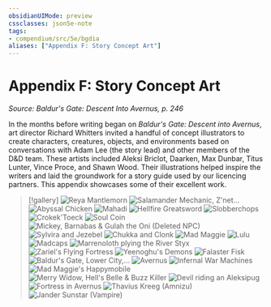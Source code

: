 ```yaml
---
obsidianUIMode: preview
cssclasses: json5e-note
tags:
- compendium/src/5e/bgdia
aliases: ["Appendix F: Story Concept Art"]
---
```

# Appendix F: Story Concept Art
*Source: Baldur's Gate: Descent Into Avernus, p. 246* 

In the months before writing began on *Baldur's Gate: Descent into Avernus*, art director Richard Whitters invited a handful of concept illustrators to create characters, creatures, objects, and environments based on conversations with Adam Lee (the story lead) and other members of the D&D team. These artists included Aleksi Briclot, Daarken, Max Dunbar, Titus Lunter, Vince Proce, and Shawn Wood. Their illustrations helped inspire the writers and laid the groundwork for a story guide used by our licencing partners. This appendix showcases some of their excellent work.

> [!gallery]
> ![Reya Mantlemorn](https://raw.githubusercontent.com/5etools-mirror-3/5etools-img/main/adventure/BGDIA/155-mzc8l-f-01-reya.webp#gallery)
> ![Salamander Mechanic, Z'net...](https://raw.githubusercontent.com/5etools-mirror-3/5etools-img/main/adventure/BGDIA/156-nqkvt-f-01-heads.webp#gallery "Salamander Mechanic, Z'neth the Hobgoblin & Krull the Tortle")
> ![Abyssal Chicken](https://raw.githubusercontent.com/5etools-mirror-3/5etools-img/main/adventure/BGDIA/157-fdk6x-f-01-chicken.webp#gallery)
> ![Mahadi](https://raw.githubusercontent.com/5etools-mirror-3/5etools-img/main/adventure/BGDIA/158-jdktd-f-01-mahadi.webp#gallery)
> ![Hellfire Greatsword](https://raw.githubusercontent.com/5etools-mirror-3/5etools-img/main/adventure/BGDIA/159-bh4m9-f-01-hellfire.webp#gallery)
> ![Slobberchops](https://raw.githubusercontent.com/5etools-mirror-3/5etools-img/main/adventure/BGDIA/160-eofdk-f-01-slobberchops.webp#gallery)
> ![Crokek'Toeck](https://raw.githubusercontent.com/5etools-mirror-3/5etools-img/main/adventure/BGDIA/161-uqqdp-f-02-crokek.webp#gallery)
> ![Soul Coin](https://raw.githubusercontent.com/5etools-mirror-3/5etools-img/main/adventure/BGDIA/162-4hii1-f-02-soulcoin.webp#gallery)
> ![Mickey, Barnabas & Gulah the Oni (Deleted NPC)](https://raw.githubusercontent.com/5etools-mirror-3/5etools-img/main/adventure/BGDIA/163-1elo6-f-02-mickey.webp#gallery)
> ![Sylvira and Jezebel](https://raw.githubusercontent.com/5etools-mirror-3/5etools-img/main/adventure/BGDIA/164-mvaed-f-02-sylvira.webp#gallery)
> ![Chukka and Clonk](https://raw.githubusercontent.com/5etools-mirror-3/5etools-img/main/adventure/BGDIA/165-nruhn-f-02-chukka.webp#gallery)
> ![Mad Maggie](https://raw.githubusercontent.com/5etools-mirror-3/5etools-img/main/adventure/BGDIA/166-cmij7-f-02-maggie.webp#gallery)
> ![Lulu](https://raw.githubusercontent.com/5etools-mirror-3/5etools-img/main/adventure/BGDIA/167-0iruv-f-02-lulu.webp#gallery)
> ![Madcaps](https://raw.githubusercontent.com/5etools-mirror-3/5etools-img/main/adventure/BGDIA/168-t8ppi-f-02-madcaps.webp#gallery)
> ![Marrenoloth plying the River Styx](https://raw.githubusercontent.com/5etools-mirror-3/5etools-img/main/adventure/BGDIA/169-60gsv-f-04-marrenoloth.webp#gallery)
> ![Zariel's Flying Fortress](https://raw.githubusercontent.com/5etools-mirror-3/5etools-img/main/adventure/BGDIA/170-omn4i-f-04-fortress.webp#gallery)
> ![Yeenoghu's Demons](https://raw.githubusercontent.com/5etools-mirror-3/5etools-img/main/adventure/BGDIA/171-fdsgw-f-04-yeenoghu.webp#gallery)
> ![Falaster Fisk](https://raw.githubusercontent.com/5etools-mirror-3/5etools-img/main/adventure/BGDIA/172-t5qi9-f-04-falaster.webp#gallery)
> ![Baldur's Gate, Lower City,...](https://raw.githubusercontent.com/5etools-mirror-3/5etools-img/main/adventure/BGDIA/173-c7ifa-f-04-bg.webp#gallery "Baldur's Gate, Lower City, with ghost cat and shadow cat")
> ![Avernus](https://raw.githubusercontent.com/5etools-mirror-3/5etools-img/main/adventure/BGDIA/174-ymqp5-f-05-avernus.webp#gallery)
> ![Infernal War Machines](https://raw.githubusercontent.com/5etools-mirror-3/5etools-img/main/adventure/BGDIA/175-eyylt-f-05-warmachines.webp#gallery)
> ![Mad Maggie's Happymobile](https://raw.githubusercontent.com/5etools-mirror-3/5etools-img/main/adventure/BGDIA/176-kcjq4-f-05-happymobile.webp#gallery)
> ![Merry Widow, Hell's Belle & Buzz Killer](https://raw.githubusercontent.com/5etools-mirror-3/5etools-img/main/adventure/BGDIA/177-aojlt-f-05-warmachines-2.webp#gallery)
> ![Devil riding an Aleksipug](https://raw.githubusercontent.com/5etools-mirror-3/5etools-img/main/adventure/BGDIA/178-mx6zf-f-05-aleksipug.webp#gallery)
> ![Fortress in Avernus](https://raw.githubusercontent.com/5etools-mirror-3/5etools-img/main/adventure/BGDIA/179-az93n-f-06-fortress.webp#gallery)
> ![Thavius Kreeg (Amnizu)](https://raw.githubusercontent.com/5etools-mirror-3/5etools-img/main/adventure/BGDIA/180-e8oli-f-06-thavius.webp#gallery)
> ![Jander Sunstar (Vampire)](https://raw.githubusercontent.com/5etools-mirror-3/5etools-img/main/adventure/BGDIA/181-jyznh-f-06-jander.webp#gallery)